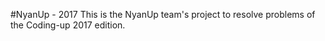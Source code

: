 #NyanUp - 2017
This is the NyanUp team's project to resolve problems of the Coding-up 2017 edition.

